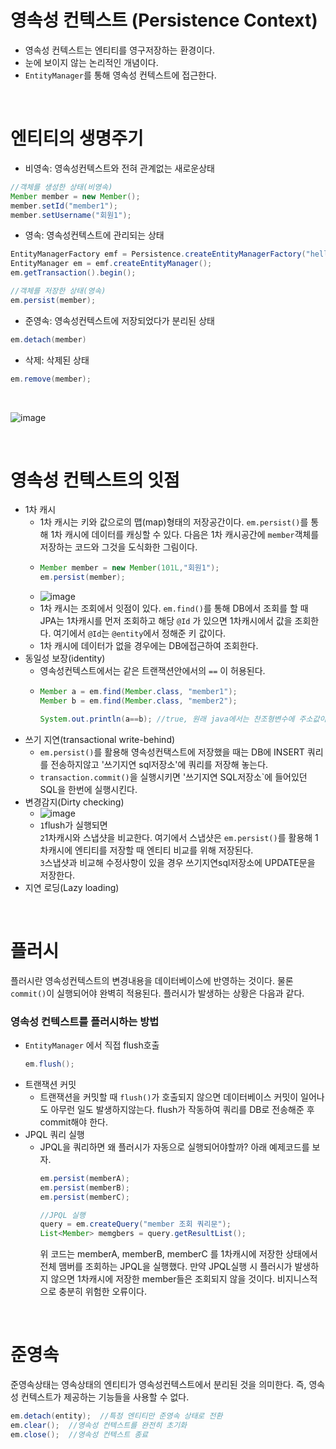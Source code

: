 # 영속성 컨텍스트 (Persistence Context)
- 영속성 컨텍스트는 엔티티를 영구저장하는 환경이다.
- 눈에 보이지 않는 논리적인 개념이다.
- `EntityManager`를 통해 영속성 컨텍스트에 접근한다.

<br>

# 엔티티의 생명주기 
- 비영속: 영속성컨텍스트와 전혀 관계없는 새로운상태

```java
//객체를 생성한 상태(비영속)
Member member = new Member();
member.setId("member1");
member.setUsername("회원1");
```

- 영속: 영속성컨텍스트에 관리되는 상태

```java
EntityManagerFactory emf = Persistence.createEntityManagerFactory("hello");
EntityManager em = emf.createEntityManager();
em.getTransaction().begin();

//객체를 저장한 상태(영속)
em.persist(member);
```

- 준영속: 영속성컨텍스트에 저장되었다가 분리된 상태

```java
em.detach(member)
```

- 삭제: 삭제된 상태

```java
em.remove(member);
```

<br>

![image](https://github.com/oyatrij/my-study/assets/118187065/ad4a6db3-fae4-4f05-804f-002116a7571b)

<br>

# 영속성 컨텍스트의 잇점
- 1차 캐시
  - 1차 캐시는 키와 값으로의 맵(map)형태의 저장공간이다. `em.persist()`를 통해 1차 캐시에 데이터를 캐싱할 수 있다. 다음은 1차 캐시공간에 `member`객체를 저장하는 코드와 그것을 도식화한 그림이다.
  - ```java
    Member member = new Member(101L,"회원1");
    em.persist(member);
    ```
  - ![image](https://github.com/oyatrij/my-study/assets/118187065/25f1eaf4-d5a7-41e4-8478-8247a464f347)
  - 1차 캐시는 조회에서 잇점이 있다. `em.find()`를 통해 DB에서 조회를 할 때 JPA는 1차캐시를 먼저 조회하고 해당 `@Id` 가 있으면 1차캐시에서 값을 조회한다. 여기에서 `@Id`는 `@entity`에서 정해준 키 값이다.
  - 1차 캐시에 데이터가 없을 경우에는 DB에접근하여 조회한다.
- 동일성 보장(identity)
  - 영속성컨텍스트에서는 같은 트랜잭션안에서의 `==` 이 허용된다.
  - ```java
    Member a = em.find(Member.class, "member1");
    Member b = em.find(Member.class, "member2");

    System.out.println(a==b); //true, 원래 java에서는 찬조형변수에 주소값이 저장되기때문에 false이다.
    ```
- 쓰기 지연(transactional write-behind)
  - `em.persist()`를 활용해 영속성컨택스트에 저장했을 때는 DB에 INSERT 쿼리를 전송하지않고 '쓰기지연 sql저장소'에 쿼리를 저장해 놓는다.
  - `transaction.commit()`을 실행시키면 '쓰기지연 SQL저장소`에 들어있던 SQL을 한번에 실행시킨다.
- 변경감지(Dirty checking)
  - ![image](https://github.com/oyatrij/my-study/assets/118187065/9b60aefb-a70a-4e3d-85b2-2e6198edc64d)
  - `1`flush가 실행되면<br>
    `2`1차캐시와 스냅샷을 비교한다. 여기에서 스냅샷은 `em.persist()`를 활용해 1차캐시에 엔티티를 저장할 때 엔티티 비교를 위해 저장된다.<br>
    `3`스냅샷과 비교해 수정사항이 있을 경우 쓰기지연sql저장소에 UPDATE문을 저장한다.
- 지연 로딩(Lazy loading)

<br>

# 플러시
플러시란 영속성컨텍스트의 변경내용을 데이터베이스에 반영하는 것이다. 물론 `commit()`이 실행되어야 완벽히 적용된다. 플러시가 발생하는 상황은 다음과 같다.



### 영속성 컨텍스트를 플러시하는 방법
- `EntityManager` 에서 직접 flush호출
  ```java
  em.flush();
  ```
- 트랜잭션 커밋
  - 트랜잭션을 커밋할 때 `flush()`가 호출되지 않으면 데이터베이스 커밋이 일어나도 아무런 일도 발생하지않는다. flush가 작동하여 쿼리를 DB로 전송해준 후 commit해야 한다.
- JPQL 쿼리 실행
  - JPQL을 쿼리하면 왜 플러시가 자동으로 실행되어야할까? 아래 예제코드를 보자.
    ```java
    em.persist(memberA);
    em.persist(memberB);
    em.persist(memberC);

    //JPQL 실행
    query = em.createQuery("member 조회 쿼리문");
    List<Member> memgbers = query.getResultList();
    ```
    위 코드는 memberA, memberB, memberC 를 1차캐시에 저장한 상태에서 전체 맴버를 조회하는 JPQL을 실행했다. 만약 JPQL실행 시 플러시가 발생하지 않으면 1차캐시에 저장한 member들은 조회되지 않을 것이다. 비지니스적으로 충분히 위험한 오류이다.

<br>

# 준영속
준영속상태는 영속상태의 엔티티가 영속성컨텍스트에서 분리된 것을 의미한다. 즉, 영속성 컨텍스트가 제공하는 기능들을 사용할 수 없다.

```java
em.detach(entity);  //특정 엔티티만 준영속 상태로 전환
em.clear();  //영속성 컨텍스트를 완전히 초기화
em.close();  //영속성 컨텍스트 종료
```

    

